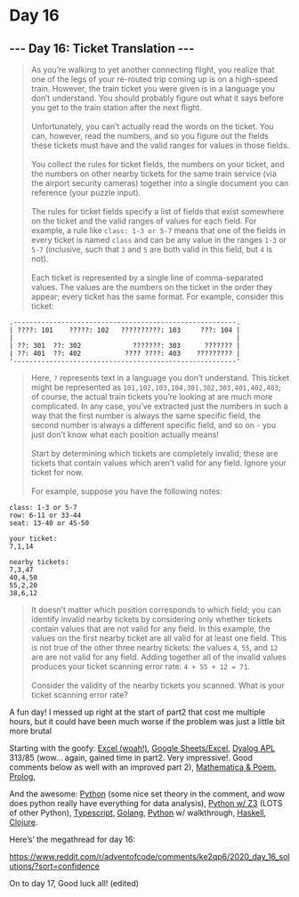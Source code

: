 # Day 16

## --- Day 16: Ticket Translation ---

> As you’re walking to yet another connecting flight, you realize that one of the legs of your re-routed trip coming up is on a high-speed train. However, the train ticket you were given is in a language you don’t understand. You should probably figure out what it says before you get to the train station after the next flight.\
> \
> Unfortunately, you can’t actually read the words on the ticket. You can, however, read the numbers, and so you figure out the fields these tickets must have and the valid ranges for values in those fields.\
> \
> You collect the rules for ticket fields, the numbers on your ticket, and the numbers on other nearby tickets for the same train service (via the airport security cameras) together into a single document you can reference (your puzzle input).\
> \
> The rules for ticket fields specify a list of fields that exist somewhere on the ticket and the valid ranges of values for each field. For example, a rule like `class: 1-3 or 5-7` means that one of the fields in every ticket is named `class` and can be any value in the ranges `1-3` or `5-7` (inclusive, such that `3` and `5` are both valid in this field, but `4` is not).\
> \
> Each ticket is represented by a single line of comma-separated values. The values are the numbers on the ticket in the order they appear; every ticket has the same format. For example, consider this ticket:

```
.--------------------------------------------------------.
| ????: 101    ?????: 102   ??????????: 103     ???: 104 |
|                                                        |
| ??: 301  ??: 302             ???????: 303      ??????? |
| ??: 401  ??: 402           ???? ????: 403    ????????? |
'--------------------------------------------------------'
```

> Here, `?` represents text in a language you don’t understand. This ticket might be represented as `101,102,103,104,301,302,303,401,402,403`; of course, the actual train tickets you’re looking at are much more complicated. In any case, you’ve extracted just the numbers in such a way that the first number is always the same specific field, the second number is always a different specific field, and so on - you just don’t know what each position actually means!\
> \
> Start by determining which tickets are completely invalid; these are tickets that contain values which aren’t valid for any field. Ignore your ticket for now.\
> \
> For example, suppose you have the following notes:

```
class: 1-3 or 5-7
row: 6-11 or 33-44
seat: 13-40 or 45-50

your ticket:
7,1,14

nearby tickets:
7,3,47
40,4,50
55,2,20
38,6,12
```

> It doesn’t matter which position corresponds to which field; you can identify invalid nearby tickets by considering only whether tickets contain values that are not valid for any field. In this example, the values on the first nearby ticket are all valid for at least one field. This is not true of the other three nearby tickets: the values `4`, `55`, and `12` are are not valid for any field. Adding together all of the invalid values produces your ticket scanning error rate: `4 + 55 + 12 = 71`.\
> \
> Consider the validity of the nearby tickets you scanned. What is your ticket scanning error rate?

A fun day! I messed up right at the start of part2 that cost me multiple hours, but it could have been much worse if the problem was just a little bit more brutal

Starting with the goofy: [Excel (woah!)](https://www.reddit.com/r/adventofcode/comments/ke2qp6/2020_day_16_solutions/gg08f7d?utm_source=share&utm_medium=web2x&context=3), [Google Sheets/Excel](https://www.reddit.com/r/adventofcode/comments/ke2qp6/2020_day_16_solutions/gg1lsvf?utm_source=share&utm_medium=web2x&context=3), [Dyalog APL](https://www.reddit.com/r/adventofcode/comments/ke2qp6/2020_day_16_solutions/gg08oc0?utm_source=share&utm_medium=web2x&context=3) 313/85 (wow… again, gained time in part2. Very impressive!. Good comments below as well with an improved part 2), [Mathematica & Poem](https://www.reddit.com/r/adventofcode/comments/ke2qp6/2020_day_16_solutions/gg0jm6y?utm_source=share&utm_medium=web2x&context=3), [Prolog](https://www.reddit.com/r/adventofcode/comments/ke2qp6/2020_day_16_solutions/gg0yoxb?utm_source=share&utm_medium=web2x&context=3),

And the awesome: [Python](https://www.reddit.com/r/adventofcode/comments/ke2qp6/2020_day_16_solutions/gg08uxw?utm_source=share&utm_medium=web2x&context=3) (some nice set theory in the comment, and wow does python really have everything for data analysis), [Python w/ Z3](https://www.reddit.com/r/adventofcode/comments/ke2qp6/2020_day_16_solutions/gg06hq4?utm_source=share&utm_medium=web2x&context=3) (LOTS of other Python), [Typescript](https://www.reddit.com/r/adventofcode/comments/ke2qp6/2020_day_16_solutions/gg0995y?utm_source=share&utm_medium=web2x&context=3), [Golang](https://www.reddit.com/r/adventofcode/comments/ke2qp6/2020_day_16_solutions/gg0a5hs?utm_source=share&utm_medium=web2x&context=3), [Python](https://www.reddit.com/r/adventofcode/comments/ke2qp6/2020_day_16_solutions/gg0bhiv?utm_source=share&utm_medium=web2x&context=3) w/ walkthrough, [Haskell](https://github.com/lboshuizen/AoC-2020/blob/master/src/Day16/TicketTranslation.hs), [Clojure](https://www.reddit.com/r/adventofcode/comments/ke2qp6/2020_day_16_solutions/?sort=confidence).

Here’s’ the megathread for day 16:

https://www.reddit.com/r/adventofcode/comments/ke2qp6/2020_day_16_solutions/?sort=confidence

On to day 17, Good luck all! (edited)
